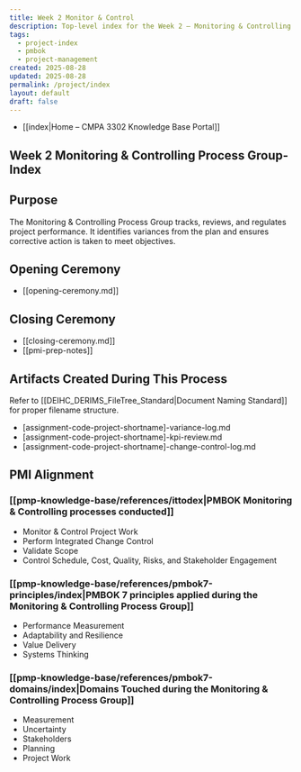 ```yaml
---
title: Week 2 Monitor & Control
description: Top-level index for the Week 2 – Monitoring & Controlling Process Group
tags:
  - project-index
  - pmbok
  - project-management
created: 2025-08-28
updated: 2025-08-28
permalink: /project/index
layout: default
draft: false
---
```

- [[index|Home – CMPA 3302 Knowledge Base Portal]]
## Week 2 Monitoring & Controlling Process Group-Index

## Purpose
The Monitoring & Controlling Process Group tracks, reviews, and regulates project performance. It identifies variances from the plan and ensures corrective action is taken to meet objectives.

## Opening Ceremony
- [[opening-ceremony.md]]

## Closing Ceremony
- [[closing-ceremony.md]]
- [[pmi-prep-notes]]

## Artifacts Created During This Process
Refer to [[DEIHC_DERIMS_FileTree_Standard|Document Naming Standard]] for proper filename structure.

- [assignment-code-project-shortname]-variance-log.md
- [assignment-code-project-shortname]-kpi-review.md
- [assignment-code-project-shortname]-change-control-log.md

## PMI Alignment

### [[pmp-knowledge-base/references/ittodex|PMBOK Monitoring & Controlling processes conducted]]
- Monitor & Control Project Work
- Perform Integrated Change Control
- Validate Scope
- Control Schedule, Cost, Quality, Risks, and Stakeholder Engagement

### [[pmp-knowledge-base/references/pmbok7-principles/index|PMBOK 7 principles applied during the Monitoring & Controlling Process Group]]
- Performance Measurement  
- Adaptability and Resilience  
- Value Delivery  
- Systems Thinking  

### [[pmp-knowledge-base/references/pmbok7-domains/index|Domains Touched during the Monitoring & Controlling Process Group]]
- Measurement  
- Uncertainty  
- Stakeholders  
- Planning  
- Project Work
